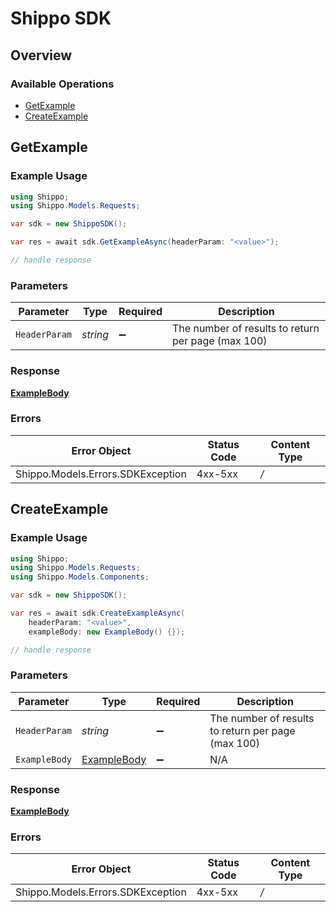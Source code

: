 # Shippo SDK


## Overview

### Available Operations

* [GetExample](#getexample)
* [CreateExample](#createexample)

## GetExample

### Example Usage

```csharp
using Shippo;
using Shippo.Models.Requests;

var sdk = new ShippoSDK();

var res = await sdk.GetExampleAsync(headerParam: "<value>");

// handle response
```

### Parameters

| Parameter                                          | Type                                               | Required                                           | Description                                        |
| -------------------------------------------------- | -------------------------------------------------- | -------------------------------------------------- | -------------------------------------------------- |
| `HeaderParam`                                      | *string*                                           | :heavy_minus_sign:                                 | The number of results to return per page (max 100) |


### Response

**[ExampleBody](../../Models/Components/ExampleBody.md)**
### Errors

| Error Object                      | Status Code                       | Content Type                      |
| --------------------------------- | --------------------------------- | --------------------------------- |
| Shippo.Models.Errors.SDKException | 4xx-5xx                           | */*                               |

## CreateExample

### Example Usage

```csharp
using Shippo;
using Shippo.Models.Requests;
using Shippo.Models.Components;

var sdk = new ShippoSDK();

var res = await sdk.CreateExampleAsync(
    headerParam: "<value>",
    exampleBody: new ExampleBody() {});

// handle response
```

### Parameters

| Parameter                                             | Type                                                  | Required                                              | Description                                           |
| ----------------------------------------------------- | ----------------------------------------------------- | ----------------------------------------------------- | ----------------------------------------------------- |
| `HeaderParam`                                         | *string*                                              | :heavy_minus_sign:                                    | The number of results to return per page (max 100)    |
| `ExampleBody`                                         | [ExampleBody](../../Models/Components/ExampleBody.md) | :heavy_minus_sign:                                    | N/A                                                   |


### Response

**[ExampleBody](../../Models/Components/ExampleBody.md)**
### Errors

| Error Object                      | Status Code                       | Content Type                      |
| --------------------------------- | --------------------------------- | --------------------------------- |
| Shippo.Models.Errors.SDKException | 4xx-5xx                           | */*                               |
